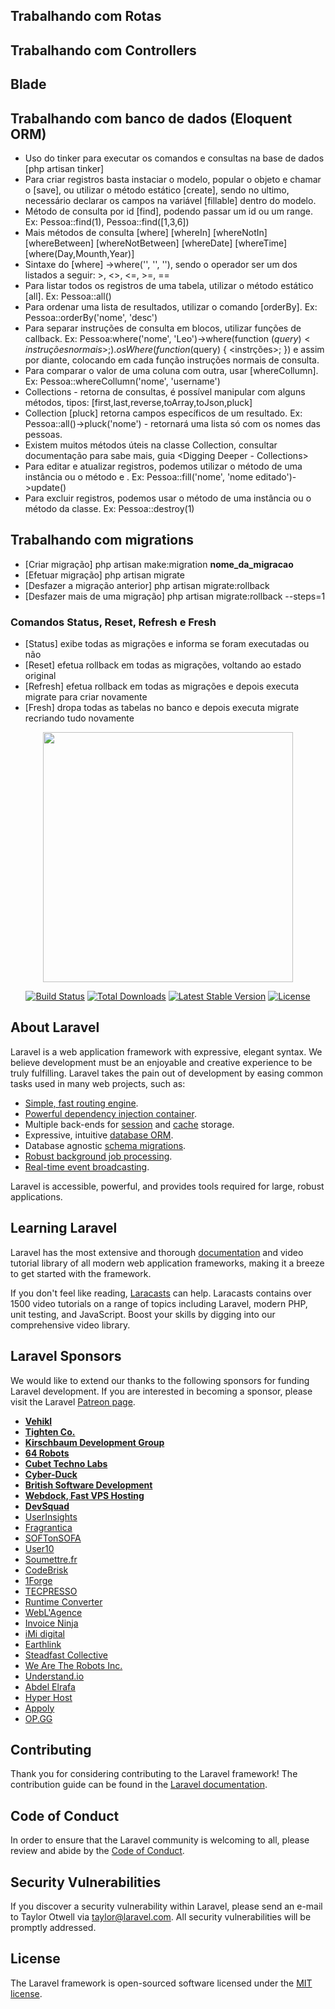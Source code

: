 ## Trabalhando com Rotas
## Trabalhando com Controllers
## Blade

## Trabalhando com banco de dados (Eloquent ORM)
- Uso do tinker para executar os comandos e consultas na base de dados [php artisan tinker]
- Para criar registros basta instaciar o modelo, popular o objeto e chamar o [save], ou utilizar o método estático [create], 
  sendo no ultimo, necessário declarar os campos na variável [fillable] dentro do modelo.
- Método de consulta por id [find], podendo passar um id ou um range. Ex: Pessoa::find(1), Pessoa::find([1,3,6])
- Mais métodos de consulta [where] [whereIn] [whereNotIn] [whereBetween] [whereNotBetween] [whereDate] [whereTime] [where(Day,Mounth,Year)]
- Sintaxe do [where] ->where('<campo>', '<operador>', '<valor>'), sendo o operador ser um dos listados a seguir: >, <>, <=, >=, ==
- Para listar todos os registros de uma tabela, utilizar o método estático [all]. Ex: Pessoa::all()
- Para ordenar uma lista de resultados, utilizar o comando [orderBy]. Ex: Pessoa::orderBy('nome', 'desc')
- Para separar instruções de consulta em blocos, utilizar funções de callback. Ex: Pessoa:where('nome', 'Leo')->where(function    ($query) { <instruções normais>; }).osWhere(function ($query) { <instrções>; }) e assim por diante, colocando em cada função  instruções normais de consulta.  
- Para comparar o valor de uma coluna com outra, usar [whereCollumn]. Ex: Pessoa::whereCollumn('nome', 'username')
- Collections - retorna de consultas, é possível manipular com alguns métodos, tipos: [first,last,reverse,toArray,toJson,pluck]
- Collection [pluck] retorna campos específicos de um resultado. Ex: Pessoa::all()->pluck('nome') - retornará uma lista só com os nomes das pessoas.
- Existem muitos métodos úteis na classe Collection, consultar documentação para sabe mais, guia <Digging Deeper - Collections>
- Para editar e atualizar registros, podemos utilizar o método <save> de uma instância ou o método <fill> e <update>. Ex: Pessoa::fill('nome', 'nome editado')->update()
- Para excluir registros, podemos usar o método <delete> de uma instância ou o método <destroy> da classe. Ex: Pessoa::destroy(1)

## Trabalhando com migrations
- [Criar migração] php artisan make:migration **nome_da_migracao**
- [Efetuar migração] php artisan migrate
- [Desfazer a migração anterior] php artisan migrate:rollback
- [Desfazer mais de uma migração] php artisan migrate:rollback --steps=1

### Comandos Status, Reset, Refresh e Fresh
- [Status] exibe todas as migrações e informa se foram executadas ou não
- [Reset] efetua rollback em todas as migrações, voltando ao estado original
- [Refresh] efetua rollback em todas as migrações e depois executa migrate para criar novamente
- [Fresh] dropa todas as tabelas no banco e depois executa migrate recriando tudo novamente


<p align="center"><img src="https://res.cloudinary.com/dtfbvvkyp/image/upload/v1566331377/laravel-logolockup-cmyk-red.svg" width="400"></p>

<p align="center">
<a href="https://travis-ci.org/laravel/framework"><img src="https://travis-ci.org/laravel/framework.svg" alt="Build Status"></a>
<a href="https://packagist.org/packages/laravel/framework"><img src="https://poser.pugx.org/laravel/framework/d/total.svg" alt="Total Downloads"></a>
<a href="https://packagist.org/packages/laravel/framework"><img src="https://poser.pugx.org/laravel/framework/v/stable.svg" alt="Latest Stable Version"></a>
<a href="https://packagist.org/packages/laravel/framework"><img src="https://poser.pugx.org/laravel/framework/license.svg" alt="License"></a>
</p>

## About Laravel

Laravel is a web application framework with expressive, elegant syntax. We believe development must be an enjoyable and creative experience to be truly fulfilling. Laravel takes the pain out of development by easing common tasks used in many web projects, such as:

- [Simple, fast routing engine](https://laravel.com/docs/routing).
- [Powerful dependency injection container](https://laravel.com/docs/container).
- Multiple back-ends for [session](https://laravel.com/docs/session) and [cache](https://laravel.com/docs/cache) storage.
- Expressive, intuitive [database ORM](https://laravel.com/docs/eloquent).
- Database agnostic [schema migrations](https://laravel.com/docs/migrations).
- [Robust background job processing](https://laravel.com/docs/queues).
- [Real-time event broadcasting](https://laravel.com/docs/broadcasting).

Laravel is accessible, powerful, and provides tools required for large, robust applications.

## Learning Laravel

Laravel has the most extensive and thorough [documentation](https://laravel.com/docs) and video tutorial library of all modern web application frameworks, making it a breeze to get started with the framework.

If you don't feel like reading, [Laracasts](https://laracasts.com) can help. Laracasts contains over 1500 video tutorials on a range of topics including Laravel, modern PHP, unit testing, and JavaScript. Boost your skills by digging into our comprehensive video library.

## Laravel Sponsors

We would like to extend our thanks to the following sponsors for funding Laravel development. If you are interested in becoming a sponsor, please visit the Laravel [Patreon page](https://patreon.com/taylorotwell).

- **[Vehikl](https://vehikl.com/)**
- **[Tighten Co.](https://tighten.co)**
- **[Kirschbaum Development Group](https://kirschbaumdevelopment.com)**
- **[64 Robots](https://64robots.com)**
- **[Cubet Techno Labs](https://cubettech.com)**
- **[Cyber-Duck](https://cyber-duck.co.uk)**
- **[British Software Development](https://www.britishsoftware.co)**
- **[Webdock, Fast VPS Hosting](https://www.webdock.io/en)**
- **[DevSquad](https://devsquad.com)**
- [UserInsights](https://userinsights.com)
- [Fragrantica](https://www.fragrantica.com)
- [SOFTonSOFA](https://softonsofa.com/)
- [User10](https://user10.com)
- [Soumettre.fr](https://soumettre.fr/)
- [CodeBrisk](https://codebrisk.com)
- [1Forge](https://1forge.com)
- [TECPRESSO](https://tecpresso.co.jp/)
- [Runtime Converter](http://runtimeconverter.com/)
- [WebL'Agence](https://weblagence.com/)
- [Invoice Ninja](https://www.invoiceninja.com)
- [iMi digital](https://www.imi-digital.de/)
- [Earthlink](https://www.earthlink.ro/)
- [Steadfast Collective](https://steadfastcollective.com/)
- [We Are The Robots Inc.](https://watr.mx/)
- [Understand.io](https://www.understand.io/)
- [Abdel Elrafa](https://abdelelrafa.com)
- [Hyper Host](https://hyper.host)
- [Appoly](https://www.appoly.co.uk)
- [OP.GG](https://op.gg)

## Contributing

Thank you for considering contributing to the Laravel framework! The contribution guide can be found in the [Laravel documentation](https://laravel.com/docs/contributions).

## Code of Conduct

In order to ensure that the Laravel community is welcoming to all, please review and abide by the [Code of Conduct](https://laravel.com/docs/contributions#code-of-conduct).

## Security Vulnerabilities

If you discover a security vulnerability within Laravel, please send an e-mail to Taylor Otwell via [taylor@laravel.com](mailto:taylor@laravel.com). All security vulnerabilities will be promptly addressed.

## License

The Laravel framework is open-sourced software licensed under the [MIT license](https://opensource.org/licenses/MIT).
